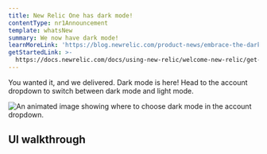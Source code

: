 ```yaml
---
title: New Relic One has dark mode!
contentType: nr1Announcement
template: whatsNew
summary: We now have dark mode!
learnMoreLink: 'https://blog.newrelic.com/product-news/embrace-the-dark-mode/'
getStartedLink: >-
  https://docs.newrelic.com/docs/using-new-relic/welcome-new-relic/get-started/view-our-ui-dark-mode
---
```


You wanted it, and we delivered. Dark mode is here! Head to the account dropdown to switch between dark mode and light mode.

![An animated image showing where to choose dark mode in the account dropdown.](https://docs-dev.newrelic.com/sites/default/files/thumbnails/image/dark-mode-example.gif "Set dark mode theme in your account dropdown.")

## UI walkthrough